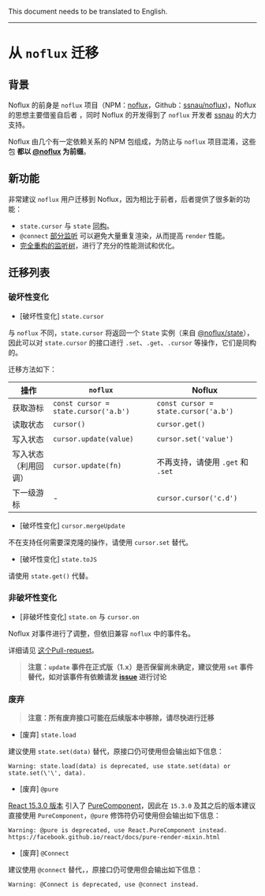 This document needs to be translated to English.

---

# 从 `noflux` 迁移

## 背景

Noflux 的前身是 `noflux` 项目（NPM：[noflux](https://www.npmjs.com/package/noflux)，Github：[ssnau/noflux](https://github.com/ssnau/noflux))，Noflux 的思想主要借鉴自后者 ，同时 Noflux 的开发得到了 `noflux` 开发者 [ssnau](https://github.com/ssnau) 的大力支持。

Noflux 由几个有一定依赖关系的 NPM 包组成，为防止与 `noflux` 项目混淆，这些包 **都以 [@noflux](https://www.npmjs.com/org/noflux) 为前缀**。

## 新功能

非常建议 `noflux` 用户迁移到 Noflux，因为相比于前者，后者提供了很多新的功能：

* `state.cursor` 与 `state` [同构](./state.md#cursor)。
* `@connect` [部分监听](./connect.md#partial-connect) 可以避免大量重复渲染，从而提高 `render` 性能。
* [完全重构的监听树](https://github.com/nofluxjs/noflux-state/pull/10)，进行了充分的性能测试和优化。

## 迁移列表

### 破坏性变化

* [破坏性变化] `state.cursor`

与 `noflux` 不同，`state.cursor` 将返回一个 `State` 实例（来自 [@noflux/state](https://www.npmjs.com/package/@noflux/state)），因此可以对 `state.cursor` 的接口进行 `.set`、`.get`、`.cursor` 等操作，它们是同构的。

迁移方法如下：

| 操作 | `noflux` | Noflux |
| --- | --- | --- |
| 获取游标 | `const cursor = state.cursor('a.b')` | `const cursor = state.cursor('a.b')` |
| 读取状态 | `cursor()` | `cursor.get()` |
| 写入状态 | `cursor.update(value)` | `cursor.set('value')` |
| 写入状态（利用回调）| `cursor.update(fn)` | 不再支持，请使用 `.get` 和 `.set` |
| 下一级游标 | - | `cursor.cursor('c.d')` |

* [破坏性变化] `cursor.mergeUpdate`

不在支持任何需要深克隆的操作，请使用 `cursor.set` 替代。

* [破坏性变化] `state.toJS`

请使用 `state.get()` 代替。

### 非破坏性变化

* [非破坏性变化] `state.on` 与 `cursor.on`

Noflux 对事件进行了调整，但依旧兼容 `noflux` 中的事件名。

详细请见 [这个Pull-request](https://github.com/nofluxjs/noflux-state/pull/11)。

> **注意：`update` 事件在正式版（1.x）是否保留尚未确定，建议使用 `set` 事件替代，如对该事件有依赖请发 [issue](https://github.com/nofluxjs/noflux-state/issues/new) 进行讨论**

### 废弃

> **注意：所有废弃接口可能在后续版本中移除，请尽快进行迁移**

* [废弃] `state.load`

建议使用 `state.set(data)` 替代，原接口仍可使用但会输出如下信息：

```
Warning: state.load(data) is deprecated, use state.set(data) or state.set(\'\', data).
```

* [废弃] `@pure`

[React 15.3.0 版本](https://github.com/facebook/react/blob/master/CHANGELOG.md#1530-july-29-2016) 引入了 [PureComponent](https://facebook.github.io/react/docs/react-api.html#react.purecomponent)，因此在 `15.3.0` 及其之后的版本建议直接使用 `PureComponent`，`@pure` 修饰符仍可使用但会输出如下信息：

```
Warning: @pure is deprecated, use React.PureComponent instead. https://facebook.github.io/react/docs/pure-render-mixin.html
```

* [废弃] `@Connect`

建议使用 `@connect` 替代，，原接口仍可使用但会输出如下信息：

```
Warning: @Connect is deprecated, use @connect instead.
```

